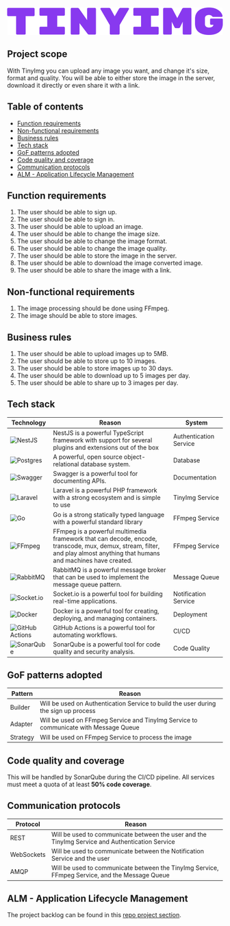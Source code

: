 <p align="center">
  <a href="https://tinyimg.mateux.dev/" target="blank"><img src="./assets/logo.png" height="64" alt="TinyImg logo" /></a>
</p>

## Project scope

With TinyImg you can upload any image you want, and change it's size, format and quality.
You will be able to either store the image in the server, download it directly or even share it with a link.

## Table of contents

- [Function requirements](#function-requirements)
- [Non-functional requirements](#non-functional-requirements)
- [Business rules](#business-rules)
- [Tech stack](#tech-stack)
- [GoF patterns adopted](#gof-patterns-adopted)
- [Code quality and coverage](#code-quality-and-coverage)
- [Communication protocols](#communication-protocols)
- [ALM - Application Lifecycle Management](#alm---application-lifecycle-management)

## Function requirements

1. The user should be able to sign up.
2. The user should be able to sign in.
3. The user should be able to upload an image.
4. The user should be able to change the image size.
5. The user should be able to change the image format.
6. The user should be able to change the image quality.
7. The user should be able to store the image in the server.
8. The user should be able to download the image converted image.
9. The user should be able to share the image with a link.

## Non-functional requirements

1. The image processing should be done using FFmpeg.
2. The image should be able to store images.

## Business rules

1. The user should be able to upload images up to 5MB.
2. The user should be able to store up to 10 images.
3. The user should be able to store images up to 30 days.
4. The user should be able to download up to 5 images per day.
5. The user should be able to share up to 3 images per day.

## Tech stack

| Technology | Reason | System |
|------------|-------------|------------|
| ![NestJS](https://img.shields.io/badge/nestjs-%23E0234E.svg?style=for-the-badge&logo=nestjs&logoColor=white)| NestJS is a powerful TypeScript framework with support for several plugins and extensions out of the box | Authentication Service |
| ![Postgres](https://img.shields.io/badge/postgres-%23316192.svg?style=for-the-badge&logo=postgresql&logoColor=white) | A powerful, open source object-relational database system. | Database |
| ![Swagger](https://img.shields.io/badge/-Swagger-%23Clojure?style=for-the-badge&logo=swagger&logoColor=white) | Swagger is a powerful tool for documenting APIs. | Documentation |
| ![Laravel](https://img.shields.io/badge/laravel-%23FF2D20.svg?style=for-the-badge&logo=laravel&logoColor=white) | Laravel is a powerful PHP framework with a strong ecosystem and is simple to use | TinyImg Service |
| ![Go](https://img.shields.io/badge/go-%2300ADD8.svg?style=for-the-badge&logo=go&logoColor=white) | Go is a strong statically typed language with a powerful standard library | FFmpeg Service |
| ![FFmpeg](https://img.shields.io/badge/ffmpeg-%23CB2018.svg?style=for-the-badge&logo=ffmpeg&logoColor=white) | FFmpeg is a powerful multimedia framework that can decode, encode, transcode, mux, demux, stream, filter, and play almost anything that humans and machines have created. | FFmpeg Service |
| ![RabbitMQ](https://img.shields.io/badge/Rabbitmq-FF6600?style=for-the-badge&logo=rabbitmq&logoColor=white) | RabbitMQ is a powerful message broker that can be used to implement the message queue pattern. | Message Queue |
| ![Socket.io](https://img.shields.io/badge/Socket.io-black?style=for-the-badge&logo=socket.io&badgeColor=010101) | Socket.io is a powerful tool for building real-time applications. | Notification Service |
| ![Docker](https://img.shields.io/badge/docker-%230db7ed.svg?style=for-the-badge&logo=docker&logoColor=white) | Docker is a powerful tool for creating, deploying, and managing containers. | Deployment |
| ![GitHub Actions](https://img.shields.io/badge/github%20actions-%232671E5.svg?style=for-the-badge&logo=githubactions&logoColor=white) | GitHub Actions is a powerful tool for automating workflows. | CI/CD |
| ![SonarQube](https://img.shields.io/badge/SonarQube-black?style=for-the-badge&logo=sonarqube&logoColor=4E9BCD) | SonarQube is a powerful tool for code quality and security analysis. | Code Quality |


## GoF patterns adopted

| Pattern | Reason |
|---------|--------|
| Builder | Will be used on Authentication Service to build the user during the sign up process |
| Adapter | Will be used on FFmpeg Service and TinyImg Service to communicate with Message Queue |
| Strategy | Will be used on FFmpeg Service to process the image |

## Code quality and coverage

This will be handled by SonarQube during the CI/CD pipeline. All services must meet a quota of at least **50% code coverage**.

## Communication protocols

| Protocol | Reason |
|----------|--------|
| REST | Will be used to communicate between the user and the TinyImg Service and Authentication Service |
| WebSockets | Will be used to communicate between the Notification Service and the user |
| AMQP | Will be used to communicate between the TinyImg Service, FFmpeg Service, and the Message Queue |

## ALM - Application Lifecycle Management

The project backlog can be found in this [repo project section](https://github.com/orgs/MateuxDotDev/projects/1/views/1).